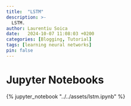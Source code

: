 ```yaml
---
title:  "LSTM"
description: >-
  LSTM.
author: Laurentiu Soica
date:   2024-10-07 11:08:03 +0200
categories: [Blogging, Tutorial]
tags: [learning neural networks]
pin: false
---
```


# Jupyter Notebooks

{% jupyter_notebook "../../assets/lstm.ipynb" %}